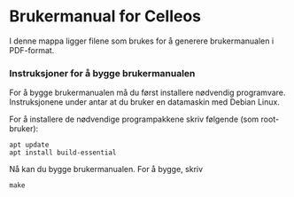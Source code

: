 # Brukermanual for Celleos

I denne mappa ligger filene som brukes for å generere brukermanualen i PDF-format.

### Instruksjoner for å bygge brukermanualen
For å bygge brukermanualen må du først installere nødvendig programvare. Instruksjonene under antar at du bruker en datamaskin med Debian Linux.

For å installere de nødvendige programpakkene skriv følgende (som root-bruker):
```
apt update
apt install build-essential
```

Nå kan du bygge brukermanualen. For å bygge, skriv
```
make
```

